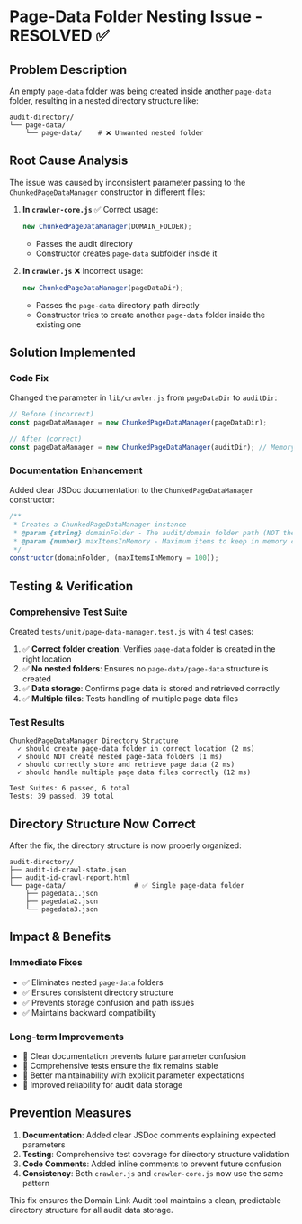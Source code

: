# Page-Data Folder Nesting Issue - RESOLVED ✅

## Problem Description

An empty `page-data` folder was being created inside another `page-data` folder, resulting in a nested directory structure like:

```
audit-directory/
└── page-data/
    └── page-data/    # ❌ Unwanted nested folder
```

## Root Cause Analysis

The issue was caused by inconsistent parameter passing to the `ChunkedPageDataManager` constructor in different files:

1. **In `crawler-core.js`** ✅ Correct usage:

   ```javascript
   new ChunkedPageDataManager(DOMAIN_FOLDER);
   ```

   - Passes the audit directory
   - Constructor creates `page-data` subfolder inside it

2. **In `crawler.js`** ❌ Incorrect usage:
   ```javascript
   new ChunkedPageDataManager(pageDataDir);
   ```
   - Passes the `page-data` directory path directly
   - Constructor tries to create another `page-data` folder inside the existing one

## Solution Implemented

### Code Fix

Changed the parameter in `lib/crawler.js` from `pageDataDir` to `auditDir`:

```javascript
// Before (incorrect)
const pageDataManager = new ChunkedPageDataManager(pageDataDir);

// After (correct)
const pageDataManager = new ChunkedPageDataManager(auditDir); // Memory-efficient page data storage (pass auditDir, not pageDataDir)
```

### Documentation Enhancement

Added clear JSDoc documentation to the `ChunkedPageDataManager` constructor:

```javascript
/**
 * Creates a ChunkedPageDataManager instance
 * @param {string} domainFolder - The audit/domain folder path (NOT the page-data folder itself)
 * @param {number} maxItemsInMemory - Maximum items to keep in memory cache
 */
constructor(domainFolder, (maxItemsInMemory = 100));
```

## Testing & Verification

### Comprehensive Test Suite

Created `tests/unit/page-data-manager.test.js` with 4 test cases:

1. ✅ **Correct folder creation**: Verifies `page-data` folder is created in the right location
2. ✅ **No nested folders**: Ensures no `page-data/page-data` structure is created
3. ✅ **Data storage**: Confirms page data is stored and retrieved correctly
4. ✅ **Multiple files**: Tests handling of multiple page data files

### Test Results

```
ChunkedPageDataManager Directory Structure
  ✓ should create page-data folder in correct location (2 ms)
  ✓ should NOT create nested page-data folders (1 ms)
  ✓ should correctly store and retrieve page data (2 ms)
  ✓ should handle multiple page data files correctly (12 ms)

Test Suites: 6 passed, 6 total
Tests: 39 passed, 39 total
```

## Directory Structure Now Correct

After the fix, the directory structure is now properly organized:

```
audit-directory/
├── audit-id-crawl-state.json
├── audit-id-crawl-report.html
└── page-data/                 # ✅ Single page-data folder
    ├── pagedata1.json
    ├── pagedata2.json
    └── pagedata3.json
```

## Impact & Benefits

### Immediate Fixes

- ✅ Eliminates nested `page-data` folders
- ✅ Ensures consistent directory structure
- ✅ Prevents storage confusion and path issues
- ✅ Maintains backward compatibility

### Long-term Improvements

- 📝 Clear documentation prevents future parameter confusion
- 🧪 Comprehensive tests ensure the fix remains stable
- 🔧 Better maintainability with explicit parameter expectations
- 🚀 Improved reliability for audit data storage

## Prevention Measures

1. **Documentation**: Added clear JSDoc comments explaining expected parameters
2. **Testing**: Comprehensive test coverage for directory structure validation
3. **Code Comments**: Added inline comments to prevent future confusion
4. **Consistency**: Both `crawler.js` and `crawler-core.js` now use the same pattern

This fix ensures the Domain Link Audit tool maintains a clean, predictable directory structure for all audit data storage.

